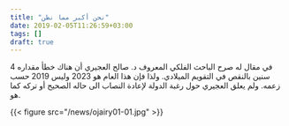 ```yaml
---
title: "نحن أكبر مما نظن"
date: 2019-02-05T11:26:59+03:00
tags: []
draft: true
---
```


في مقال له صرح الباحث الفلكي المعروف د. صالح العجيري أن هناك خطأ مقداره 4 سنين بالنقص في التقويم الميلادي. ولذا فإن هذا العام هو 2023 وليس 2019 حسب زعمه. ولم يعلق العجيري حول رغبة الدولة لإعادة النصاب الى حاله الصحيح أو تركه كما هو.

{{< figure src="/news/ojairy01-01.jpg" >}}